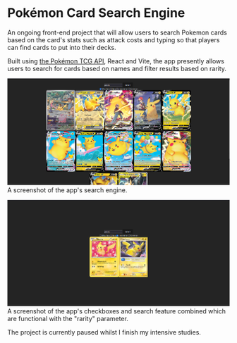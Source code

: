 # Pokémon Card Search Engine
An ongoing front-end project that will allow users to search Pokemon cards based on the card's stats such as attack costs and typing so that players can find cards to put into their decks. 

Built using [the Pokémon TCG API](https://github.com/PokemonTCG/pokemon-tcg-sdk-javascript), React and Vite, the app presently allows users to search for cards based on names and filter results based on rarity.

![An image of the presently functional interface and search feature](/docs/WIP_1.png)
A screenshot of the app's search engine.

![An image of the almost finished rarity filtering checkboxes](/docs/WIP_2.png)
A screenshot of the app's checkboxes and search feature combined which are functional with the "rarity" parameter.

The project is currently paused whilst I finish my intensive studies.

